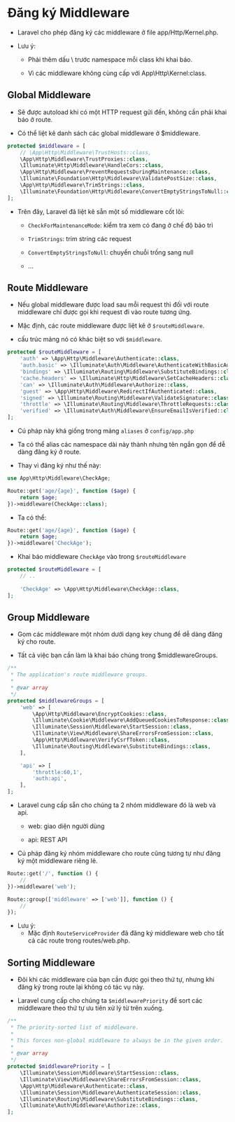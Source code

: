 # Đăng ký Middleware
- Laravel cho phép đăng ký các middleware ở file app/Http/Kernel.php.

- Lưu ý:
    - Phải thêm dấu \ trước namespace mỗi class khi khai báo.
    
    - Vì các middleware không cùng cấp với App\Http\Kernel:class.

## Global Middleware
- Sẽ được autoload khi có một HTTP request gửi đến, không cần phải khai báo ở route.

- Có thể liệt kê danh sách các global middleware ở $middleware.

```php
protected $middleware = [
    // \App\Http\Middleware\TrustHosts::class,
    \App\Http\Middleware\TrustProxies::class,
    \Illuminate\Http\Middleware\HandleCors::class,
    \App\Http\Middleware\PreventRequestsDuringMaintenance::class,
    \Illuminate\Foundation\Http\Middleware\ValidatePostSize::class,
    \App\Http\Middleware\TrimStrings::class,
    \Illuminate\Foundation\Http\Middleware\ConvertEmptyStringsToNull::class,
];
```

- Trên đây, Laravel đã liệt kê sẵn một số middleware cốt lõi:
    - `CheckForMaintenanceMode`: kiểm tra xem có đang ở chế độ bảo trì

    - `TrimStrings`: trim string các request

    - `ConvertEmptyStringsToNull`: chuyển chuỗi trống sang null

    - ...

## Route Middleware
- Nếu global middleware được load sau mỗi request thì đối với route middleware chỉ được gọi khi request đi vào route tương ứng.

- Mặc định, các route middleware được liệt kê ở `$routeMiddleware`.

- cấu trúc mảng nó có khác biệt so với `$middleware`.

```php
protected $routeMiddleware = [
    'auth' => \App\Http\Middleware\Authenticate::class,
    'auth.basic' => \Illuminate\Auth\Middleware\AuthenticateWithBasicAuth::class,
    'bindings' => \Illuminate\Routing\Middleware\SubstituteBindings::class,
    'cache.headers' => \Illuminate\Http\Middleware\SetCacheHeaders::class,
    'can' => \Illuminate\Auth\Middleware\Authorize::class,
    'guest' => \App\Http\Middleware\RedirectIfAuthenticated::class,
    'signed' => \Illuminate\Routing\Middleware\ValidateSignature::class,
    'throttle' => \Illuminate\Routing\Middleware\ThrottleRequests::class,
    'verified' => \Illuminate\Auth\Middleware\EnsureEmailIsVerified::class,
];
```

- Cú pháp này khá giống trong mảng `aliases` ở `config/app.php`

- Ta có thể alias các namespace dài này thành nhưng tên ngắn gọn để dễ dàng đăng ký ở route.

- Thay vì đăng ký như thế này:

```php
use App\Http\Middleware\CheckAge;

Route::get('age/{age}', function ($age) {
    return $age;
})->middleware(CheckAge::class);
```

- Ta có thể:

```php
Route::get('age/{age}', function ($age) {
    return $age;
})->middleware('CheckAge');
```

- Khai báo middleware `CheckAge` vào trong `$routeMiddleware`

```php
protected $routeMiddleware = [
    // ..
    
    'CheckAge' => \App\Http\Middleware\CheckAge::class,
];
```

## Group Middleware
- Gom các middleware một nhóm dưới dạng key chung để dễ dàng đăng ký cho route.

- Tất cả việc bạn cần làm là khai báo chúng trong $middlewareGroups.

```php
/**
 * The application's route middleware groups.
 *
 * @var array
 */
protected $middlewareGroups = [
    'web' => [
        \App\Http\Middleware\EncryptCookies::class,
        \Illuminate\Cookie\Middleware\AddQueuedCookiesToResponse::class,
        \Illuminate\Session\Middleware\StartSession::class,
        \Illuminate\View\Middleware\ShareErrorsFromSession::class,
        \App\Http\Middleware\VerifyCsrfToken::class,
        \Illuminate\Routing\Middleware\SubstituteBindings::class,
    ],

    'api' => [
        'throttle:60,1',
        'auth:api',
    ],
];
```

- Laravel cung cấp sẵn cho chúng ta 2 nhóm middleware đó là web và api.
    - web: giao diện người dùng

    - api: REST API

- Cú pháp đăng ký nhóm middleware cho route cũng tương tự như đăng ký một middleware riêng lẻ.

```php
Route::get('/', function () {
    //
})->middleware('web');

Route::group(['middleware' => ['web']], function () {
    //
});
```

- Lưu ý:
    - Mặc định `RouteServiceProvider` đã đăng ký middleware web cho tất cả các route trong routes/web.php.

## Sorting Middleware
- Đôi khi các middleware của bạn cần được gọi theo thứ tự, nhưng khi đăng ký trong route lại không có tác vụ này.

- Laravel cung cấp cho chúng ta `$middlewarePriority` để sort các middleware theo thứ tự ưu tiên xử lý từ trên xuống.

```php
/**
 * The priority-sorted list of middleware.
 *
 * This forces non-global middleware to always be in the given order.
 *
 * @var array
 */
protected $middlewarePriority = [
    \Illuminate\Session\Middleware\StartSession::class,
    \Illuminate\View\Middleware\ShareErrorsFromSession::class,
    \App\Http\Middleware\Authenticate::class,
    \Illuminate\Session\Middleware\AuthenticateSession::class,
    \Illuminate\Routing\Middleware\SubstituteBindings::class,
    \Illuminate\Auth\Middleware\Authorize::class,
];
```